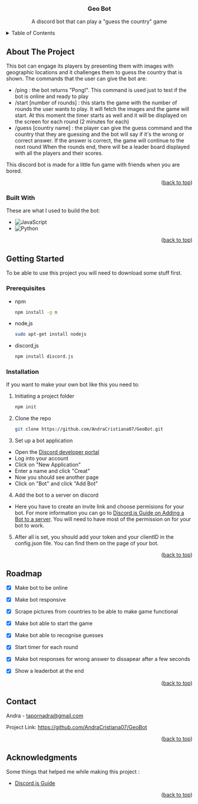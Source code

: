 
<!-- PROJECT LOGO -->
<br />
<div align="center">

  <h3 align="center">Geo Bot</h3>

  <p align="center">
    A discord bot that can play a "guess the country" game
    <br />
   
  </p>
</div>



<!-- TABLE OF CONTENTS -->
<details>
  <summary>Table of Contents</summary>
  <ol>
    <li>
      <a href="#about-the-project">About The Project</a>
      <ul>
        <li><a href="#built-with">Built With</a></li>
      </ul>
    </li>
    <li>
      <a href="#getting-started">Getting Started</a>
      <ul>
        <li><a href="#prerequisites">Prerequisites</a></li>
        <li><a href="#installation">Installation</a></li>
      </ul>
    </li>
    <li><a href="#roadmap">Roadmap</a></li>
    <li><a href="#contact">Contact</a></li>
    <li><a href="#acknowledgments">Acknoledgments</a></li>
    
  </ol>
</details>



<!-- ABOUT THE PROJECT -->
## About The Project

<!-- [![Product Name Screen Shot][product-screenshot]](https://example.com) -->

This bot can engage its players by presenting them with images with geographic locations and it challenges them to guess the country that is shown. 
The commands that the user can give the bot are: 
* /ping : the bot returns "Pong!". This command is used just to test if the bot is online and ready to play 
* /start [number of rounds] : this starts the game with the number of rounds the user wants to play. It will fetch the images and the game will start. At this moment the timer starts as well and it will be displayed on the screen for each round (2 minutes for each) 
* /guess [country name] : the player can give the guess command and the country that they are guessing and the bot will say if it's the wrong or correct answer. If the answer is correct, the game will continue to the next round When the rounds end, there will be a leader board displayed with all the players and their scores.

This discord bot is made for a little fun game with friends when you are bored.


<p align="right">(<a href="#readme-top">back to top</a>)</p>



### Built With

These are what I used to build the bot:

* ![JavaScript](https://img.shields.io/badge/javascript-%23323330.svg?style=for-the-badge&logo=javascript&logoColor=%23F7DF1E)
* ![Python](https://img.shields.io/badge/python-3670A0?style=for-the-badge&logo=python&logoColor=ffdd54)


<p align="right">(<a href="#readme-top">back to top</a>)</p>



<!-- GETTING STARTED -->
## Getting Started

To be able to use this project you will need to download some stuff first.

### Prerequisites

* npm
  ```sh
  npm install -g n
  ```
* node,js
  ```sh
  sudo apt-get install nodejs
  ```
* discord,js
  ```sh
  npm install discord.js
  ```
### Installation

If you want to make your own bot like this you need to:
1. Initiating a project folder
   ```sh
   npm init
   ```
2. Clone the repo
   ```sh
   git clone https://github.com/AndraCristiana07/GeoBot.git
   ```
3. Set up a bot application
  * Open the [Discord developer portal](https://discord.com/developers/applications)
  * Log into your account
  * Click on "New Application"
  * Enter a name and click "Creat"
  * Now you should see another page
  * Click on "Bot" and click "Add Bot"
4. Add the bot to a server on discord
  * Here you have to create an invite link and choose permisions for your bot. For more information you can go to [Discord.js Guide on Adding a Bot to a server](https://discordjs.guide/preparations/adding-your-bot-to-servers.html#bot-invite-links).
    You will need to have most of the permission on for your bot to work.
5. After all is set, you should add your token and your clientID in the config.json file. You can find them on the page of your bot.

<p align="right">(<a href="#readme-top">back to top</a>)</p>



<!-- USAGE EXAMPLES -->
<!-- ## Usage

Use this space to show useful examples of how a project can be used. Additional screenshots, code examples and demos work well in this space. You may also link to more resources.

_For more examples, please refer to the [Documentation](https://example.com)_

<p align="right">(<a href="#readme-top">back to top</a>)</p> -->



<!-- ROADMAP -->
## Roadmap

- [x] Make bot to be online
- [x] Make bot responsive
- [x] Scrape pictures from countries to be able to make game functional
- [x] Make bot able to start the game
- [x] Make bot able to recognise guesses
- [x] Start timer for each round
- [x] Make bot responses for wrong answer to dissapear after a few seconds
- [x] Show a leaderbot at the end





<p align="right">(<a href="#readme-top">back to top</a>)</p>




<!-- LICENSE
## License

Distributed under the MIT License. See `LICENSE.txt` for more information.

<p align="right">(<a href="#readme-top">back to top</a>)</p> -->



<!-- CONTACT -->
## Contact

Andra -  tapornadra@gmail.com

Project Link: https://github.com/AndraCristiana07/GeoBot

<p align="right">(<a href="#readme-top">back to top</a>)</p>



<!-- ACKNOWLEDGMENTS -->
## Acknowledgments

Some things that helped me while making this project :
* [Discord.js Guide](https://discordjs.guide/#before-you-begin)


<p align="right">(<a href="#readme-top">back to top</a>)</p>



